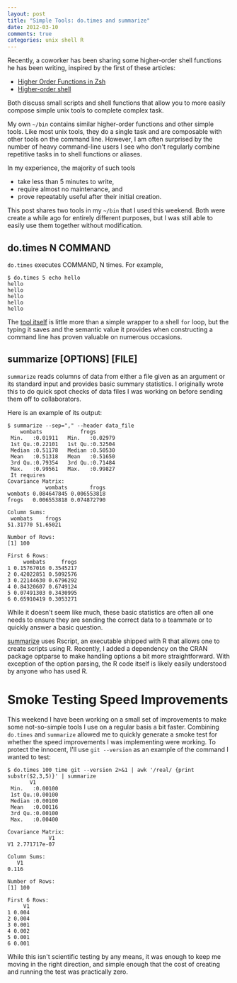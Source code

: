 ```yaml
---
layout: post
title: "Simple Tools: do.times and summarize"
date: 2012-03-10
comments: true
categories: unix shell R
---
```


Recently, a coworker has been sharing some higher-order shell
functions he has been writing, inspired by the first of these
articles:

- [Higher Order Functions in Zsh](http://yannesposito.com/Scratch/en/blog/Higher-order-function-in-zsh)
- [Higher-order shell](http://conway.rutgers.edu/~ccshan/wiki/blog/posts/Higher-order_shell/)

Both discuss small scripts and shell functions that allow you to more
easily compose simple unix tools to complete complex task.

My own `~/bin` contains similar higher-order functions and other
simple tools.  Like most unix tools, they do a single task and are
composable with other tools on the command line.  However, I am often
surprised by the number of heavy command-line users I see who don't
regularly combine repetitive tasks in to shell functions or aliases.

In my experience, the majority of such tools

* take less than 5 minutes to write,
* require almost no maintenance, and
* prove repeatably useful after their initial creation.

This post shares two tools in my `~/bin` that I used this weekend.
Both were create a while ago for entirely different purposes, but I
was still able to easily use them together without modification.

## do.times N COMMAND

`do.times` executes COMMAND, N times.  For example,

```
$ do.times 5 echo hello
hello
hello
hello
hello
hello
```

The [tool itself](https://gist.github.com/2014470) is little more than
a simple wrapper to a shell `for` loop, but the typing it saves and
the semantic value it provides when constructing a command line has
proven valuable on numerous occasions.

## summarize [OPTIONS] [FILE]

`summarize` reads columns of data from either a file given as an
argument or its standard input and provides basic summary statistics.
I originally wrote this to do quick spot checks of data files I was
working on before sending them off to collaborators.

Here is an example of its output:
```
$ summarize --sep="," --header data_file
    wombats            frogs
 Min.   :0.01911   Min.   :0.02979
 1st Qu.:0.22101   1st Qu.:0.32504
 Median :0.51178   Median :0.50530
 Mean   :0.51318   Mean   :0.51650
 3rd Qu.:0.79354   3rd Qu.:0.71484
 Max.   :0.99561   Max.   :0.99827
 It requires
Covariance Matrix:
            wombats       frogs
wombats 0.084647845 0.006553818
frogs   0.006553818 0.074872790

Column Sums:
 wombats    frogs
51.31770 51.65021

Number of Rows:
[1] 100

First 6 Rows:
     wombats     frogs
1 0.15767016 0.3545217
2 0.42022851 0.5092576
3 0.22144630 0.6796292
4 0.84320607 0.6749124
5 0.07491303 0.3430995
6 0.65910419 0.3053271
```

While it doesn't seem like much, these basic statistics are often all
one needs to ensure they are sending the correct data to a teammate or
to quickly answer a basic question.

[summarize](https://gist.github.com/2014462) uses Rscript, an
executable shipped with R that allows one to create scripts using R.
Recently, I added a dependency on the CRAN package optparse to make
handling options a bit more straightforward.  With exception of the
option parsing, the R code itself is likely easily understood by
anyone who has used R.

# Smoke Testing Speed Improvements

This weekend I have been working on a small set of improvements to
make some not-so-simple tools I use on a regular basis a bit
faster. Combining `do.times` and `summarize` allowed me to quickly
generate a smoke test for whether the speed improvements I was
implementing were working.  To protect the innocent, I'll use `git
--version` as an example of the command I wanted to test:

```
$ do.times 100 time git --version 2>&1 | awk '/real/ {print substr($2,3,5)}' | summarize
       V1
 Min.   :0.00100
 1st Qu.:0.00100
 Median :0.00100
 Mean   :0.00116
 3rd Qu.:0.00100
 Max.   :0.00400

Covariance Matrix:
             V1
V1 2.771717e-07

Column Sums:
   V1
0.116

Number of Rows:
[1] 100

First 6 Rows:
     V1
1 0.004
2 0.004
3 0.001
4 0.002
5 0.001
6 0.001
```

While this isn't scientific testing by any means, it was enough to
keep me moving in the right direction, and simple enough that the cost
of creating and running the test was practically zero.
